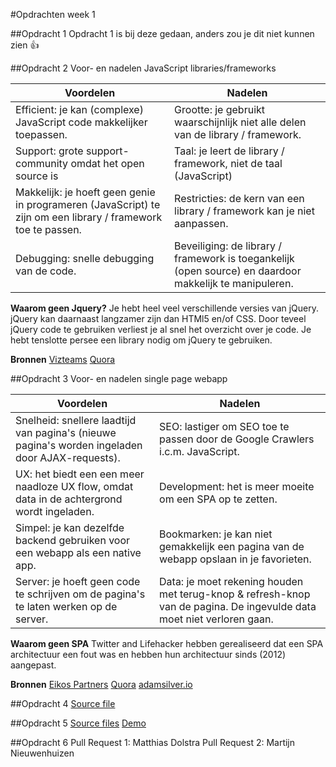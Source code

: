 #Opdrachten week 1

##Opdracht 1
Opdracht 1 is bij deze gedaan, anders zou je dit niet kunnen zien :+1:


##Opdracht 2
Voor- en nadelen JavaScript libraries/frameworks

| Voordelen | Nadelen |
| ------------- | ------------- |
| Efficient: je kan (complexe) JavaScript code makkelijker toepassen. | Grootte: je gebruikt waarschijnlijk niet alle delen van de library / framework. |
| Support: grote support-community omdat het open source is  | Taal: je leert de library / framework, niet de taal (JavaScript) |
| Makkelijk: je hoeft geen genie in programeren (JavaScript) te zijn om een library / framework toe te passen. | Restricties: de kern van een library / framework kan je niet aanpassen. |
| Debugging: snelle debugging van de code. | Beveiliging: de library / framework is toegankelijk (open source) en daardoor makkelijk te manipuleren. |

**Waarom geen Jquery?**
Je hebt heel veel verschillende versies van jQuery. jQuery kan daarnaast langzamer zijn dan HTMl5 en/of CSS. Door teveel jQuery code te gebruiken verliest je al snel het overzicht over je code. Je hebt tenslotte persee een library nodig om jQuery te gebruiken.

**Bronnen**
[Vizteams](http://www.vizteams.com/blog/advantages-and-disadvantages-of-frameworks/)
[Quora](https://www.quora.com/What-are-the-advantages-and-disadvantages-of-different-JavaScript-libraries)


##Opdracht 3
Voor- en nadelen single page webapp  

| Voordelen | Nadelen |
| ------------- | ------------- |
| Snelheid: snellere laadtijd van pagina's (nieuwe pagina's worden ingeladen door AJAX-requests). | SEO: lastiger om SEO toe te passen door de Google Crawlers i.c.m. JavaScript. |
| UX: het biedt een een meer naadloze UX flow, omdat data in de achtergrond wordt ingeladen. | Development: het is meer moeite om een SPA op te zetten. |
| Simpel: je kan dezelfde backend gebruiken voor een webapp als een native app. | Bookmarken: je kan niet gemakkelijk een pagina van de webapp opslaan in je favorieten. |
| Server: je hoeft geen code te schrijven om de pagina's te laten werken op de server. | Data: je moet rekening houden met terug-knop & refresh-knop van de pagina. De ingevulde data moet niet verloren gaan. |

**Waarom geen SPA**
Twitter and Lifehacker hebben gerealiseerd dat een SPA architectuur een fout was en hebben hun architectuur sinds (2012) aangepast.


**Bronnen**
[Eikos Partners](http://www.eikospartners.com/blog/multi-page-web-applications-vs.-single-page-web-applications)
[Quora](https://www.quora.com/Can-you-please-list-down-the-advantages-and-disadvantages-of-single-page-applications)
[adamsilver.io](http://adamsilver.io/articles/the-disadvantages-of-single-page-applications/)


##Opdracht 4
[Source file](https://github.com/sennykalidien/EW/blob/master/webapp-from-scratch/opdrachten/week1/opdracht4/opdracht4.js)


##Opdracht 5
[Source files](https://github.com/sennykalidien/EW/tree/master/webapp-from-scratch/opdrachten/week1/opdracht5)
[Demo](http://sennykalidien.github.io/webapp-from-scratch/)

##Opdracht 6
Pull Request 1: Matthias Dolstra
Pull Request 2: Martijn Nieuwenhuizen